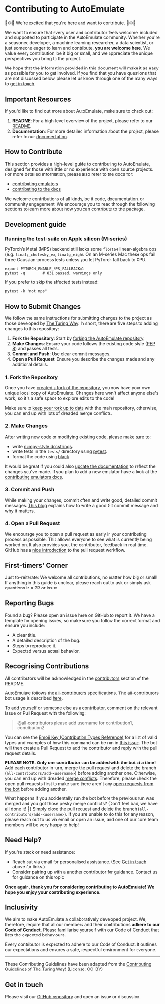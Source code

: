# Contributing to AutoEmulate

💫⚙️🤖 We're excited that you're here and want to contribute. 🤖⚙️💫

We want to ensure that every user and contributor feels welcome, included and supported to participate in the AutoEmulate community. Whether you're a seasoned developer, a machine learning researcher, a data scientist, or just someone eager to learn and contribute, **you are welcome here**. We value every contribution, be it big or small, and we appreciate the unique perspectives you bring to the project.

We hope that the information provided in this document will make it as easy as possible for you to get involved. If you find that you have questions that are not discussed below, please let us know through one of the many ways to [get in touch](#get-in-touch).

## Important Resources

If you'd like to find out more about AutoEmulate, make sure to check out:

1. **README**: For a high-level overview of the project, please refer to our [README](https://github.com/alan-turing-institute/autoemulate/blob/main/README.md).
2. **Documentation**: For more detailed information about the project, please refer to our [documentation](https://alan-turing-institute.github.io/autoemulate).

## How to Contribute

This section provides a high-level guide to contributing to AutoEmulate, designed for those with little or no experience with open source projects. For more detailed information, please also refer to the docs for:

* [contributing emulators](https://alan-turing-institute.github.io/autoemulate/community/contributing-emulators.html)
* [contributing to the docs](https://alan-turing-institute.github.io/autoemulate/community/contributing-docs.html)

We welcome contributions of all kinds, be it code, documentation, or community engagement. We encourage you to read through the following sections to learn more about how you can contribute to the package.

## Development guide                

### Running the test-suite on Apple silicon (M-series)

PyTorch’s Metal (MPS) backend still lacks some `float64` linear-algebra ops (e.g. `linalg_cholesky_ex`, `linalg_eigh`). On an M-series Mac these ops fail three Gaussian-process tests unless you let PyTorch fall back to CPU.

```# one-line fix: fall back to CPU for unsupported MPS ops
export PYTORCH_ENABLE_MPS_FALLBACK=1
pytest -q        # 831 passed, warnings only
```
If you prefer to skip the affected tests instead:

```
pytest -k "not mps"
```

## How to Submit Changes

We follow the same instructions for submitting changes to the project as those developed by [The Turing Way](https://github.com/the-turing-way/the-turing-way/blob/main/CONTRIBUTING.md#making-a-change-with-a-pull-request). In short, there are five steps to adding changes to this repository:

1. **Fork the Repository**: Start by [forking the AutoEmulate repository](https://github.com/alan-turing-institute/autoemulate/fork).
2. **Make Changes**: Ensure your code follows the existing code style ([PEP 8](https://peps.python.org/pep-0008/)) and passes all tests.
3. **Commit and Push**: Use clear commit messages.
4. **Open a Pull Request**: Ensure you describe the changes made and any additional details.

### 1. Fork the Repository

Once you have [created a fork of the repository](https://github.com/alan-turing-institute/autoemulate/fork), you now have your own unique local copy of AutoEmulate. Changes here won't affect anyone else's work, so it's a safe space to explore edits to the code!

Make sure to [keep your fork up to date](https://docs.github.com/en/pull-requests/collaborating-with-pull-requests/working-with-forks/syncing-a-fork) with the main repository, otherwise, you can end up with lots of dreaded [merge conflicts](https://docs.github.com/en/pull-requests/collaborating-with-pull-requests/addressing-merge-conflicts/about-merge-conflicts).

### 2. Make Changes

After writing new code or modifying existing code, please make sure to:

* write [numpy-style docstrings](https://numpydoc.readthedocs.io/en/latest/format.html).
* write tests in the `tests/` directory using [pytest](https://docs.pytest.org/en/7.4.x/).
* format the code using [black](https://github.com/psf/black)

It would be great if you could also [update the documentation](https://alan-turing-institute.github.io/autoemulate/community/contributing-docs.html) to reflect the changes you've made. If you plan to add a new emulator have a look at the [contributing emulators docs](https://alan-turing-institute.github.io/autoemulate/community/contributing-emulators.html).

### 3. Commit and Push

While making your changes, commit often and write good, detailed commit messages. [This blog](https://chris.beams.io/posts/git-commit/) explains how to write a good Git commit message and why it matters.

### 4. Open a Pull Request

We encourage you to open a pull request as early in your contributing process as possible. This allows everyone to see what is currently being worked on. It also provides you, the contributor, feedback in real-time. GitHub has a [nice introduction](https://guides.github.com/introduction/flow) to the pull request workflow.

## First-timers' Corner

Just to-reiterate: We welcome all contributions, no matter how big or small! If anything in this guide is unclear, please reach out to ask or simply ask questions in a PR or issue.

## Reporting Bugs

Found a bug? Please open an issue here on GitHub to report it. We have a template for opening issues, so make sure you follow the correct format and ensure you include:

* A clear title.
* A detailed description of the bug.
* Steps to reproduce it.
* Expected versus actual behavior.

## Recognising Contributions

All contributors will be acknowledged in the [contributors](https://github.com/alan-turing-institute/autoemulate/tree/main#contributors) section of the README.

AutoEmulate follows the [all-contributors](https://github.com/kentcdodds/all-contributors#emoji-key) specifications. The all-contributors bot usage is described [here](https://allcontributors.org/docs/en/bot/usage).

To add yourself or someone else as a contributor, comment on the relevant Issue or Pull Request with the following:

> @all-contributors please add username for contribution1, contribution2

You can see the [Emoji Key (Contribution Types Reference)](https://allcontributors.org/docs/en/emoji-key) for a list of valid <contribution> types and examples of how this command can be run in [this issue](https://github.com/alan-turing-institute/autoemulate/issues/94). The bot will then create a Pull Request to add the contributor and reply with the pull request details.

**PLEASE NOTE: Only one contributor can be added with the bot at a time!** Add each contributor in turn, merge the pull request and delete the branch (`all-contributors/add-<username>`) before adding another one. Otherwise, you can end up with dreaded [merge conflicts](https://help.github.com/articles/about-merge-conflicts). Therefore, please check the open pull requests first to make sure there aren't any [open requests from the bot](https://github.com/alan-turing-institute/autoemulate/pulls/app%2Fallcontributors) before adding another.

What happens if you accidentally run the bot before the previous run was merged and you got those pesky merge conflicts? (Don't feel bad, we have all done it! 🙈) Simply close the pull request and delete the branch (`all-contributors/add-<username>`). If you are unable to do this for any reason, please <!-- let us know on Slack <link to Slack>--> reach out to us via email or open an issue, and one of our core team members will be very happy to help!

## Need Help?

If you're stuck or need assistance:

<!-- #TODO #148 - Check our [FAQ](<ADD LINK TO FAQ DOCUMENT>) section first. -->
* Reach out <!-- on Slack or --> via email for personalised assistance. (See [Get in touch](#get-in-touch) above for links.)
* Consider pairing up with a another contributor for guidance. <!-- You can always find us in the Slack channel and we're happy to chat! -->Contact us for guidance on this topic

**Once again, thank you for considering contributing to AutoEmulate! We hope you enjoy your contributing experience.**

## Inclusivity

We aim to make AutoEmulate a collaboratively developed project. We, therefore, require that all our members and their contributions **adhere to our [Code of Conduct](https://github.com/alan-turing-institute/autoemulate/blob/main/CODE_OF_CONDUCT.md)**. Please familiarise yourself with our Code of Conduct that lists the expected behaviours.

Every contributor is expected to adhere to our Code of Conduct. It outlines our expectations and ensures a safe, respectful environment for everyone.

----

These Contributing Guidelines have been adapted from the [Contributing Guidelines](https://github.com/the-turing-way/the-turing-way/blob/main/CONTRIBUTING.md#recognising-contributions) of [The Turing Way](https://github.com/the-turing-way/the-turing-way)! (License: CC-BY)

## Get in touch

Please visit our [GitHub repository](https://github.com/alan-turing-institute/autoemulate) and open an issue or discussion.

<!-- The easiest way to get involved with the active development of AutoEmulate is to join our regular community calls. The community calls are currently on a hiatus but if you are interested in participating in the forthcoming community calls, which will start in 2024, you should join our Slack workspace, where conversation about when to hold the community calls in the future will take place. -->

<!--
**Slack Workspace**: Join our [AutoEmulate Slack channel](<LINK TO SIGN-UP OR TO THE SLACK TEAM>) for discussions, queries, and community interactions. Send us an email at kwesterling@turing.ac.uk to request an invite.
-->
